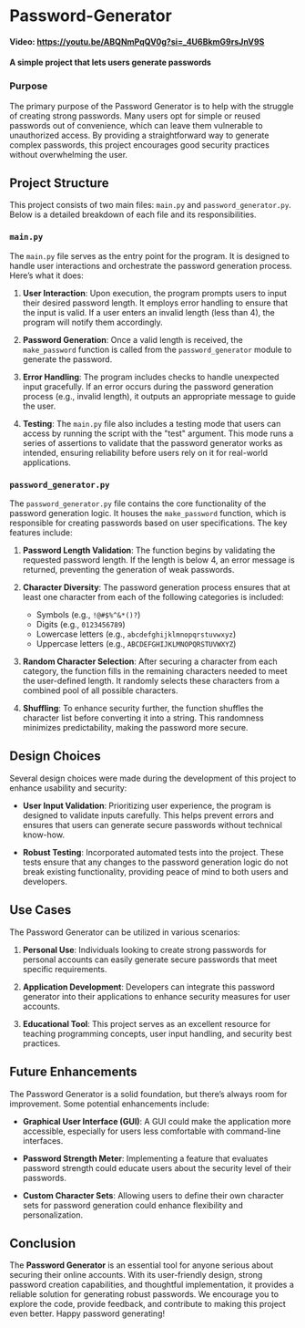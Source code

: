 # Password-Generator
#### Video: https://youtu.be/ABQNmPqQV0g?si=_4U6BkmG9rsJnV9S
#### A simple project that lets users generate passwords
### Purpose

The primary purpose of the Password Generator is to help with the struggle of creating strong passwords. Many users opt for simple or reused passwords out of convenience, which can leave them vulnerable to unauthorized access. By providing a straightforward way to generate complex passwords, this project encourages good security practices without overwhelming the user.

## Project Structure

This project consists of two main files: `main.py` and `password_generator.py`. Below is a detailed breakdown of each file and its responsibilities.

### `main.py`

The `main.py` file serves as the entry point for the program. It is designed to handle user interactions and orchestrate the password generation process. Here’s what it does:

1. **User Interaction**: Upon execution, the program prompts users to input their desired password length. It employs error handling to ensure that the input is valid. If a user enters an invalid length (less than 4), the program will notify them accordingly.

2. **Password Generation**: Once a valid length is received, the `make_password` function is called from the `password_generator` module to generate the password.

3. **Error Handling**: The program includes checks to handle unexpected input gracefully. If an error occurs during the password generation process (e.g., invalid length), it outputs an appropriate message to guide the user.

4. **Testing**: The `main.py` file also includes a testing mode that users can access by running the script with the "test" argument. This mode runs a series of assertions to validate that the password generator works as intended, ensuring reliability before users rely on it for real-world applications.

### `password_generator.py`

The `password_generator.py` file contains the core functionality of the password generation logic. It houses the `make_password` function, which is responsible for creating passwords based on user specifications. The key features include:

1. **Password Length Validation**: The function begins by validating the requested password length. If the length is below 4, an error message is returned, preventing the generation of weak passwords.

2. **Character Diversity**: The password generation process ensures that at least one character from each of the following categories is included:
   - Symbols (e.g., `!@#$%^&*()?`)
   - Digits (e.g., `0123456789`)
   - Lowercase letters (e.g., `abcdefghijklmnopqrstuvwxyz`)
   - Uppercase letters (e.g., `ABCDEFGHIJKLMNOPQRSTUVWXYZ`)

3. **Random Character Selection**: After securing a character from each category, the function fills in the remaining characters needed to meet the user-defined length. It randomly selects these characters from a combined pool of all possible characters.

4. **Shuffling**: To enhance security further, the function shuffles the character list before converting it into a string. This randomness minimizes predictability, making the password more secure.

## Design Choices

Several design choices were made during the development of this project to enhance usability and security:

- **User Input Validation**: Prioritizing user experience, the program is designed to validate inputs carefully. This helps prevent errors and ensures that users can generate secure passwords without technical know-how.

- **Robust Testing**: Incorporated automated tests into the project. These tests ensure that any changes to the password generation logic do not break existing functionality, providing peace of mind to both users and developers.

## Use Cases

The Password Generator can be utilized in various scenarios:

1. **Personal Use**: Individuals looking to create strong passwords for personal accounts can easily generate secure passwords that meet specific requirements.

2. **Application Development**: Developers can integrate this password generator into their applications to enhance security measures for user accounts.

3. **Educational Tool**: This project serves as an excellent resource for teaching programming concepts, user input handling, and security best practices.

## Future Enhancements

The Password Generator is a solid foundation, but there’s always room for improvement. Some potential enhancements include:

- **Graphical User Interface (GUI)**: A GUI could make the application more accessible, especially for users less comfortable with command-line interfaces.

- **Password Strength Meter**: Implementing a feature that evaluates password strength could educate users about the security level of their passwords.

- **Custom Character Sets**: Allowing users to define their own character sets for password generation could enhance flexibility and personalization.

## Conclusion

The **Password Generator** is an essential tool for anyone serious about securing their online accounts. With its user-friendly design, strong password creation capabilities, and thoughtful implementation, it provides a reliable solution for generating robust passwords. We encourage you to explore the code, provide feedback, and contribute to making this project even better. Happy password generating!
